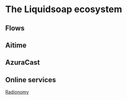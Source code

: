 The Liquidsoap ecosystem
========================

Flows
-----

Aitime
------

AzuraCast
---------

Online services
---------------

[Radionomy](https://www.radionomy.com)
